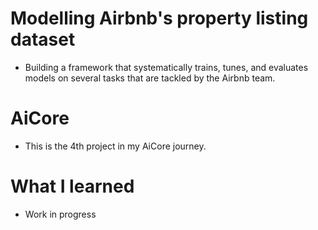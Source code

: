 # Modelling Airbnb's property listing dataset
- Building a framework that systematically trains, tunes, and evaluates models on several tasks that are tackled by the Airbnb team.

# AiCore
- This is the 4th project in my AiCore journey.

# What I learned
- Work in progress